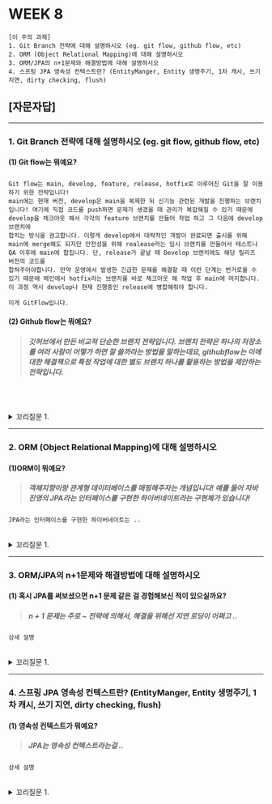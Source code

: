# WEEK 8

```
[이 주의 과제]
1. Git Branch 전략에 대해 설명하시오 (eg. git flow, github flow, etc)
2. ORM (Object Relational Mapping)에 대해 설명하시오
3. ORM/JPA의 n+1문제와 해결방법에 대해 설명하시오
4. 스프링 JPA 영속성 컨텍스트란? (EntityManger, Entity 생명주기, 1차 캐시, 쓰기 지연, dirty checking, flush)
```



## [자문자답]


----------


### 1. Git Branch 전략에 대해 설명하시오 (eg. git flow, github flow, etc)


#### (1) Git flow는 뭐예요?
> ##### 
```
Git flow는 main, develop, feature, release, hotfix로 이루어진 Git을 잘 이용하기 위한 전략입니다!
main에는 현재 버전, develop은 main을 복제한 뒤 신기능 관련된 개발을 진행하는 브랜치입니다! 여기에 직접 코드를 push하면 문제가 생겼을 때 관리가 복잡해질 수 있기 때문에 develop을 체크아웃 해서 각각의 feature 브랜치를 만들어 작업 하고 그 다음에 develop 브랜치에
합치는 방식을 권고합니다. 이렇게 develop에서 대략적인 개발이 완료되면 출시를 위해 main에 merge해도 되지만 안전성을 위해 realease라는 임시 브랜치를 만들어서 테스트나 QA 이후에 main에 합칩니다. 단, release가 끝날 때 Develop 브랜치에도 해당 릴리즈 버전의 코드를
합쳐주어야합니다. 만약 운영에서 발생한 긴급한 문제를 해결할 때 이런 단계는 번거로울 수 있기 때문에 메인에서 hotfix라는 브랜치를 바로 체크아웃 해 작업 후 main에 머지합니다. 이 과정 역시 develop나 현재 진행중인 release에 병합해줘야 합니다.

이게 GitFlow입니다.
```

#### (2) Github flow는 뭐예요?
> ##### 깃허브에서 만든 비교적 단순한 브랜치 전략입니다. 브랜치 전략은 하나의 저장소를 여러 사람이 어떻가 하면 잘 쓸까라는 방법을 말하는데요, githubflow는 이에 대한 해결책으로 특정 작업에 대한 별도 브랜치 하나를 활용하는 방법을 제안하는 전략입니다.
```


```

<br>

<details>
<summary> 꼬리질문 1. </summary>

###### 꼬리질문 1. 실제 사용 사례가 어떤게 있나요?

```
.. 상세 설명
```

</details>



----------


### 2. ORM (Object Relational Mapping)에 대해 설명하시오

#### (1)ORM이 뭐예요?
> ##### 객체지향이랑 관계형 데이터베이스를 매핑해주자는 개념입니다! 예를 들어 자바 진영의 JPA라는 인터페이스를 구현한 하이버네이트라는 구현체가 있습니다!
```
JPA라는 인터페이스를 구현한 하이버네이트는 ..

```

<br>

<details>
<summary> 꼬리질문 1. </summary>

###### 꼬리질문 1. 실제 사용 사례가 어떤게 있나요?

```
.. 상세 설명
```

</details>



----------


### 3. ORM/JPA의 n+1문제와 해결방법에 대해 설명하시오

#### (1) 혹시 JPA를 써보셨으면 n+1 문제 같은 걸 경험해보신 적이 있으실까요?
> ##### n + 1 문제는 주로 ~ 전략에 의해서, 해결을 위해선 지연 로딩이 어쩌고 ..
```
상세 설명

```

<br>

<details>
<summary> 꼬리질문 1. </summary>

###### 꼬리질문 1. 실제 사용 사례가 어떤게 있나요?

```
.. 상세 설명
```

</details>



----------


### 4. 스프링 JPA 영속성 컨텍스트란? (EntityManger, Entity 생명주기, 1차 캐시, 쓰기 지연, dirty checking, flush)

#### (1) 영속성 컨텍스트가 뭐예요?
> ##### JPA는 영속성 컨텍스트라는걸 ..
```
상세 설명

```

<br>

<details>
<summary> 꼬리질문 1. </summary>

###### 꼬리질문 1. 실제 사용 사례가 어떤게 있나요?

```
.. 상세 설명
```

</details>



